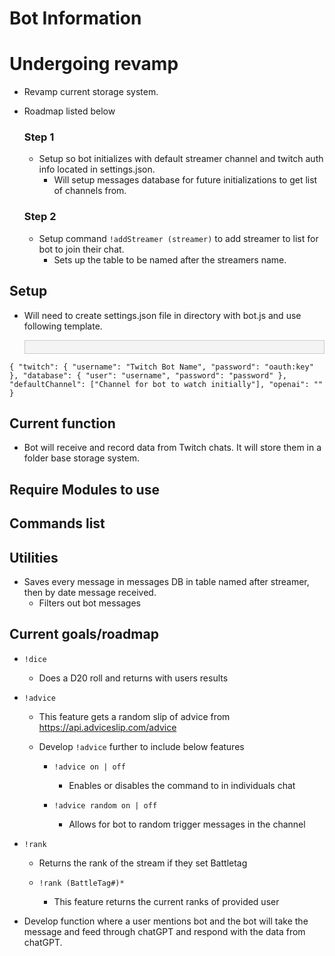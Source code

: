 # Bot Information

# Undergoing revamp

- Revamp current storage system.
- Roadmap listed below

  ### Step 1

  - Setup so bot initializes with default streamer channel and twitch auth info located in settings.json.
    - Will setup messages database for future initializations to get list of channels from.

  ### Step 2

  - Setup command `!addStreamer (streamer)` to add streamer to list for bot to join their chat.
    - Sets up the table to be named after the streamers name.

## Setup

- Will need to create settings.json file in directory with bot.js and use following template.

    <div style="border: 1px solid #ccc; padding: 10px; background-color: #f4f4f4; margin: 0 auto; display: flex; flex-flow: column;">

`{
"twitch": {
"username": "Twitch Bot Name",
"password": "oauth:key"
},
"database": {
"user": "username",
"password": "password"
},
"defaultChannel": ["Channel for bot to watch initially"],
"openai": ""
}`

  </div>

## Current function

- Bot will receive and record data from Twitch chats. It will store them in a folder base storage system.

## Require Modules to use

## Commands list

## Utilities

- Saves every message in messages DB in table named after streamer, then by date message received.
  - Filters out bot messages

## Current goals/roadmap

- `!dice`

  - Does a D20 roll and returns with users results

- `!advice`

  - This feature gets a random slip of advice from https://api.adviceslip.com/advice

  - Develop `!advice` further to include below features

    - `!advice on | off`

      - Enables or disables the command to in individuals chat

    - `!advice random on | off`

      - Allows for bot to random trigger messages in the channel

- `!rank`

  - Returns the rank of the stream if they set Battletag

  - `!rank (BattleTag#)*`

    - This feature returns the current ranks of provided user

- Develop function where a user mentions bot and the bot will take the message and feed through chatGPT and respond with the data from chatGPT.
